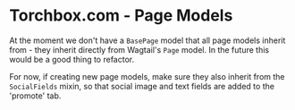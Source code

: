 # Torchbox.com - Page Models

At the moment we don't have a `BasePage` model that all page models inherit from - they inherit directly from Wagtail's `Page` model. In the future this would be a good thing to refactor.

For now, if creating new page models, make sure they also inherit from the `SocialFields` mixin, so that social image and text fields are added to the 'promote' tab.
